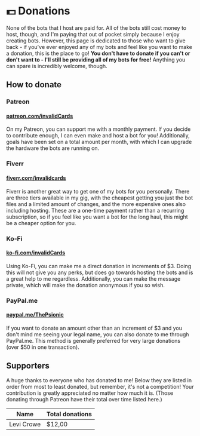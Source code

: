 # 💵 Donations
None of the bots that I host are paid for. All of the bots still cost money to host, though, and I'm paying that out of pocket simply because I enjoy creating bots. However, this page is dedicated to those who want to give back - if you've ever enjoyed any of my bots and feel like you want to make a donation, this is the place to go! **You don't have to donate if you can't or don't want to - I'll still be providing all of my bots for free!** Anything you can spare is incredibly welcome, though.

## How to donate
### Patreon
#### [patreon.com/invalidCards](https://patreon.com/invalidCards)
On my Patreon, you can support me with a monthly payment. If you decide to contribute enough, I can even make and host a bot for you! Additionally, goals have been set on a total amount per month, with which I can upgrade the hardware the bots are running on.

### Fiverr
#### [fiverr.com/invalidcards](https://fiverr.com/invalidcards)
Fiverr is another great way to get one of my bots for you personally. There are three tiers available in my gig, with the cheapest getting you just the bot files and a limited amount of changes, and the more expensive ones also including hosting. These are a one-time payment rather than a recurring subscription, so if you feel like you want a bot for the long haul, this might be a cheaper option for you.

### Ko-Fi
#### [ko-fi.com/invalidCards](https://ko-fi.com/invalidCards)
Using Ko-Fi, you can make me a direct donation in increments of $3. Doing this will not give you any perks, but does go towards hosting the bots and is a great help to me regardless. Additionally, you can make the message private, which will make the donation anonymous if you so wish.

### PayPal.me
#### [paypal.me/ThePsionic](https://paypal.me/ThePsionic)
If you want to donate an amount other than an increment of $3 and you don't mind me seeing your legal name, you can also donate to me through PayPal.me. This method is generally preferred for very large donations (over $50 in one transaction).

## Supporters
A huge thanks to everyone who has donated to me! Below they are listed in order from most to least donated, but remember, it's not a competition! Your contribution is greatly appreciated no matter how much it is. (Those donating through Patreon have their total over time listed here.)

Name       | Total donations
-----------|----------------
Levi Crowe | $12,00
